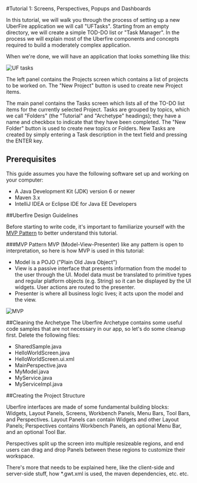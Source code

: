 #Tutorial 1: Screens, Perspectives, Popups and Dashboards

In this tutorial, we will walk you through the process of setting up a new UberFire application we will call "UFTasks". Starting from an empty directory, we will create a simple TOD-DO list or "Task Manager". In the process we will explain most of the Uberfire components and concepts required to build a moderately complex application.

When we're done, we will have an application that looks something like this:

![UF tasks](ufTasksFinal.png)

The left panel contains the Projects screen which contains a list of projects to be worked on. The "New Project" button is used to create new Project items.

The main panel contains the Tasks screen which lists all of the TO-DO list items for the currently selected Project. Tasks are grouped by topics, which we call "Folders" (the "Tutorial" and "Archetype" headings); they have a name and checkbox to indicate that they have been completed. The "New Folder" button is used to create new topics or Folders. New Tasks are created by simply entering a Task description in the text field and pressing the ENTER key.

## Prerequisites
This guide assumes you have the following software set up and working on your computer:

* A Java Development Kit (JDK) version 6 or newer
* Maven 3.x
* IntelliJ IDEA or Eclipse IDE for Java EE Developers

##Uberfire Design Guidelines

Before starting to write code, it's important to familiarize yourself with the [MVP Pattern](https://en.wikipedia.org/wiki/Model%E2%80%93view%E2%80%93presenter) to better understand this tutorial.


###MVP Pattern
MVP (Model-View-Presenter) like any pattern is open to interpretation, so here is how MVP is used in this tutorial:

- Model is a POJO ("Plain Old Java Object")
- View is a passive interface that presents information from the model to the user through the UI. Model data must be translated to primitive types and regular platform objects (e.g. String) so it can be displayed by the UI widgets. User actions are routed to the presenter.
- Presenter is where all business logic lives; it acts upon the model and the view.

![MVP](mvp.png)

##Cleaning the Archetype
The Uberfire Archetype contains some useful code samples that are not necessary in our app, so let's do some cleanup first. Delete the following files:

- SharedSample.java
- HelloWorldScreen.java
- HelloWorldScreen.ui.xml
- MainPerspective.java
- MyModel.java
- MyService.java
- MyServiceImpl.java

##Creating the Project Structure

Uberfire interfaces are made of some fundamental building blocks: Widgets, Layout Panels, Screens, Workbench Panels, Menu Bars, Tool Bars, and Perspectives. Layout Panels can contain Widgets and other Layout Panels; Perspectives contains Workbench Panels, an optional Menu Bar, and an optional Tool Bar.

Perspectives split up the screen into multiple resizeable regions, and end users can drag and drop Panels between these regions to customize their workspace.

There's more that needs to be explained here, like the client-side and server-side stuff, how *.gwt.xml is used, the maven dependencies, etc. etc.
